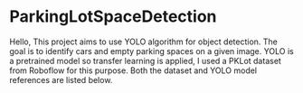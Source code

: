 # ParkingLotSpaceDetection
Hello,
This project aims to use YOLO algorithm for object detection. The goal is to identify cars and empty parking spaces on a given image. YOLO is a pretrained model so transfer learning is applied, I used a PKLot dataset from Roboflow for this purpose. Both the dataset and YOLO model references are listed below. 
